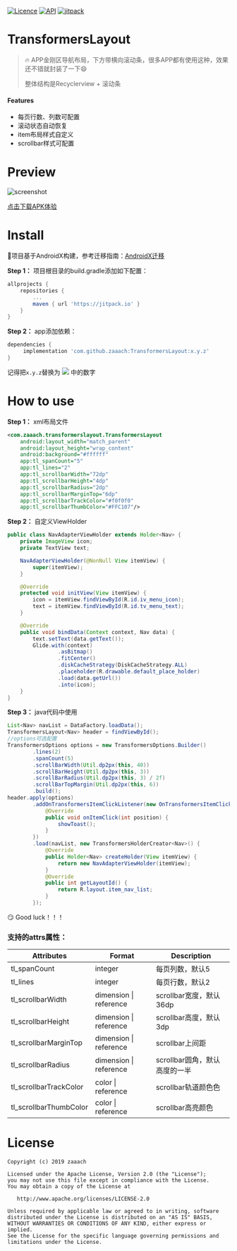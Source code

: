 [![Licence](https://img.shields.io/badge/Licence-Apache2-blue.svg)](http://www.apache.org/licenses/LICENSE-2.0) [![API](https://img.shields.io/badge/API-16%2B-brightgreen.svg?style=flat)](https://android-arsenal.com/api?level=16) [![jitpack](https://jitpack.io/v/zaaach/TransformersLayout.svg)](https://jitpack.io/#zaaach/TransformersLayout)

# TransformersLayout

> :fire: APP金刚区导航布局，下方带横向滚动条，很多APP都有使用这种，效果还不错就封装了一下:smile:
>
> 整体结构是Recyclerview + 滚动条

#### Features

- 每页行数、列数可配置
- 滚动状态自动恢复
- item布局样式自定义
- scrollbar样式可配置

# Preview
![screenshot](https://github.com/zaaach/TransformersLayout/raw/master/arts/preview.jpg)

[点击下载APK体验](https://github.com/zaaach/TransformersLayout/raw/master/arts/app-debug-1.0.0.apk)

# Install

:mega:项目基于AndroidX构建，参考迁移指南：[AndroidX迁移](https://developer.android.google.cn/jetpack/androidx/migrate)

**Step 1：** 项目根目录的build.gradle添加如下配置：

```groovy
allprojects {
	repositories {
		...
		maven { url 'https://jitpack.io' }
	}
}
```

**Step 2：** app添加依赖：

```groovy
dependencies {
	 implementation 'com.github.zaaach:TransformersLayout:x.y.z'
}
```

记得把`x.y.z`替换为 [![](https://jitpack.io/v/zaaach/TransformersLayout.svg)](https://jitpack.io/#zaaach/TransformersLayout) 中的数字

# How to use

**Step 1：** xml布局文件

```xml
<com.zaaach.transformerslayout.TransformersLayout                                         
    android:layout_width="match_parent"
    android:layout_height="wrap_content"
    android:background="#ffffff"
    app:tl_spanCount="5"
    app:tl_lines="2"
    app:tl_scrollbarWidth="72dp"
    app:tl_scrollbarHeight="4dp"
    app:tl_scrollbarRadius="2dp"
    app:tl_scrollbarMarginTop="6dp"
    app:tl_scrollbarTrackColor="#f0f0f0"
    app:tl_scrollbarThumbColor="#FFC107"/>
```

**Step 2：** 自定义ViewHolder

```java
public class NavAdapterViewHolder extends Holder<Nav> {
    private ImageView icon;
    private TextView text;

    NavAdapterViewHolder(@NonNull View itemView) {
        super(itemView);
    }

    @Override
    protected void initView(View itemView) {
        icon = itemView.findViewById(R.id.iv_menu_icon);
        text = itemView.findViewById(R.id.tv_menu_text);
    }

    @Override
    public void bindData(Context context, Nav data) {
        text.setText(data.getText());
        Glide.with(context)
                .asBitmap()
                .fitCenter()
                .diskCacheStrategy(DiskCacheStrategy.ALL)
                .placeholder(R.drawable.default_place_holder)
                .load(data.getUrl())
                .into(icon);
    }
}
```

**Step 3：** java代码中使用

```java
List<Nav> navList = DataFactory.loadData();
TransformersLayout<Nav> header = findViewById();
//options可选配置
TransformersOptions options = new TransformersOptions.Builder()
        .lines(2)
        .spanCount(5)
        .scrollBarWidth(Util.dp2px(this, 40))
        .scrollBarHeight(Util.dp2px(this, 3))
        .scrollBarRadius(Util.dp2px(this, 3) / 2f)
        .scrollBarTopMargin(Util.dp2px(this, 6))
        .build();
header.apply(options)
        .addOnTransformersItemClickListener(new OnTransformersItemClickListener() {
            @Override
            public void onItemClick(int position) {
                showToast();
            }
        })
        .load(navList, new TransformersHolderCreator<Nav>() {
            @Override
            public Holder<Nav> createHolder(View itemView) {
                return new NavAdapterViewHolder(itemView);
            }
            @Override
            public int getLayoutId() {
                return R.layout.item_nav_list;
            }
        });
```

:smirk: Good luck！！！

### 支持的attrs属性：

| Attributes | Format | Description |
| -------- | ---- | ---- |
| tl_spanCount | integer | 每页列数，默认5 |
| tl_lines | integer | 每页行数，默认2 |
| tl_scrollbarWidth | dimension \| reference | scrollbar宽度，默认36dp |
| tl_scrollbarHeight | dimension \| reference | scrollbar高度，默认3dp |
| tl_scrollbarMarginTop | dimension \| reference | scrollbar上间距 |
| tl_scrollbarRadius | dimension \| reference | scrollbar圆角，默认高度的一半 |
| tl_scrollbarTrackColor | color \| reference | scrollbar轨道颜色色 |
| tl_scrollbarThumbColor | color \| reference | scrollbar高亮颜色 |

# License

```
Copyright (c) 2019 zaaach

Licensed under the Apache License, Version 2.0 (the "License");
you may not use this file except in compliance with the License.
You may obtain a copy of the License at

   http://www.apache.org/licenses/LICENSE-2.0

Unless required by applicable law or agreed to in writing, software
distributed under the License is distributed on an "AS IS" BASIS,
WITHOUT WARRANTIES OR CONDITIONS OF ANY KIND, either express or implied.
See the License for the specific language governing permissions and
limitations under the License.
```